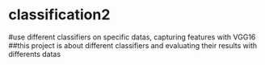 # classification2
#use different classifiers on specific datas, capturing features with VGG16
##this project is about different classifiers and evaluating their results with differents datas
